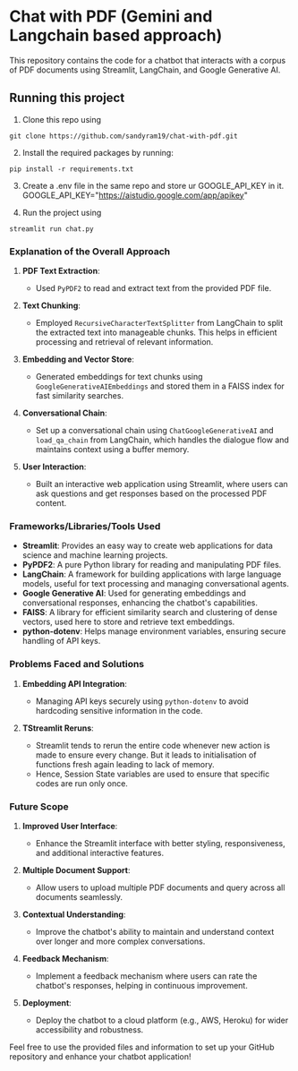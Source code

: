 # Chat with PDF (Gemini and Langchain based approach)

This repository contains the code for a chatbot that interacts with a corpus of PDF documents using Streamlit, LangChain, and Google Generative AI.

## Running this project 

1. Clone this repo using 
```shell
git clone https://github.com/sandyram19/chat-with-pdf.git
```

2. Install the required packages by running:
```shell 
pip install -r requirements.txt
```
3. Create a .env file in the same repo and store ur GOOGLE_API_KEY in it. 
GOOGLE_API_KEY="https://aistudio.google.com/app/apikey"

4. Run the project using
```shell
streamlit run chat.py
```


### Explanation of the Overall Approach

1. **PDF Text Extraction**: 
   - Used `PyPDF2` to read and extract text from the provided PDF file.

2. **Text Chunking**:
   - Employed `RecursiveCharacterTextSplitter` from LangChain to split the extracted text into manageable chunks. This helps in efficient processing and retrieval of relevant information.

3. **Embedding and Vector Store**:
   - Generated embeddings for text chunks using `GoogleGenerativeAIEmbeddings` and stored them in a FAISS index for fast similarity searches.

4. **Conversational Chain**:
   - Set up a conversational chain using `ChatGoogleGenerativeAI` and `load_qa_chain` from LangChain, which handles the dialogue flow and maintains context using a buffer memory.

5. **User Interaction**:
   - Built an interactive web application using Streamlit, where users can ask questions and get responses based on the processed PDF content.

### Frameworks/Libraries/Tools Used

- **Streamlit**: Provides an easy way to create web applications for data science and machine learning projects.
- **PyPDF2**: A pure Python library for reading and manipulating PDF files.
- **LangChain**: A framework for building applications with large language models, useful for text processing and managing conversational agents.
- **Google Generative AI**: Used for generating embeddings and conversational responses, enhancing the chatbot's capabilities.
- **FAISS**: A library for efficient similarity search and clustering of dense vectors, used here to store and retrieve text embeddings.
- **python-dotenv**: Helps manage environment variables, ensuring secure handling of API keys.

### Problems Faced and Solutions

1. **Embedding API Integration**:
   - Managing API keys securely using `python-dotenv` to avoid hardcoding sensitive information in the code.

2. **TStreamlit Reruns**:
   - Streamlit tends to rerun the entire code whenever new action is made to ensure every change. But it leads to initialisation of functions fresh again leading to lack of memory.<br>
   - Hence, Session State variables are used to ensure that specific codes are run only once. 

### Future Scope

1. **Improved User Interface**:
   - Enhance the Streamlit interface with better styling, responsiveness, and additional interactive features.

2. **Multiple Document Support**:
   - Allow users to upload multiple PDF documents and query across all documents seamlessly.

3. **Contextual Understanding**:
   - Improve the chatbot's ability to maintain and understand context over longer and more complex conversations.

4. **Feedback Mechanism**:
   - Implement a feedback mechanism where users can rate the chatbot's responses, helping in continuous improvement.

5. **Deployment**:
   - Deploy the chatbot to a cloud platform (e.g., AWS, Heroku) for wider accessibility and robustness.

Feel free to use the provided files and information to set up your GitHub repository and enhance your chatbot application!


